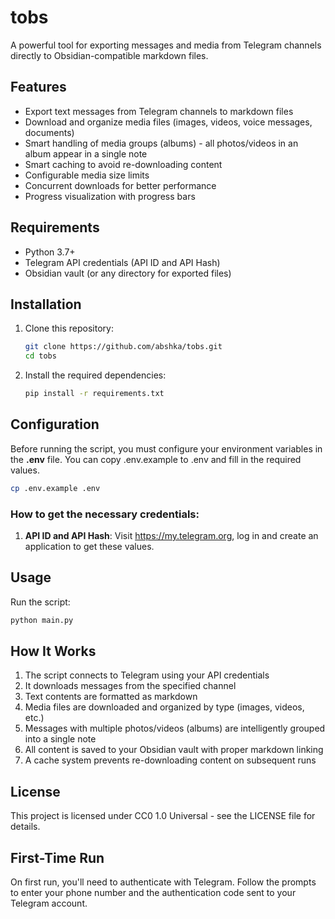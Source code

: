 # tobs

A powerful tool for exporting messages and media from Telegram channels directly to Obsidian-compatible markdown files.

## Features

- Export text messages from Telegram channels to markdown files
- Download and organize media files (images, videos, voice messages, documents)
- Smart handling of media groups (albums) - all photos/videos in an album appear in a single note
- Smart caching to avoid re-downloading content
- Configurable media size limits
- Concurrent downloads for better performance
- Progress visualization with progress bars

## Requirements

- Python 3.7+
- Telegram API credentials (API ID and API Hash)
- Obsidian vault (or any directory for exported files)

## Installation

1. Clone this repository:
   ```bash
   git clone https://github.com/abshka/tobs.git
   cd tobs
   ```
2. Install the required dependencies:
   ```bash
   pip install -r requirements.txt
   ```

## Configuration

Before running the script, you must configure your environment variables in the **.env** file. You can copy .env.example to .env and fill in the required values.

```bash
cp .env.example .env
```

### How to get the necessary credentials:

1. **API ID and API Hash**: Visit https://my.telegram.org, log in and create an application to get these values.

## Usage

Run the script:

```bash
python main.py
```

## How It Works

1. The script connects to Telegram using your API credentials
2. It downloads messages from the specified channel
3. Text contents are formatted as markdown
4. Media files are downloaded and organized by type (images, videos, etc.)
5. Messages with multiple photos/videos (albums) are intelligently grouped into a single note
6. All content is saved to your Obsidian vault with proper markdown linking
7. A cache system prevents re-downloading content on subsequent runs

## License

This project is licensed under CC0 1.0 Universal - see the LICENSE file for details.

## First-Time Run

On first run, you'll need to authenticate with Telegram. Follow the prompts to enter your phone number and the authentication code sent to your Telegram account.
